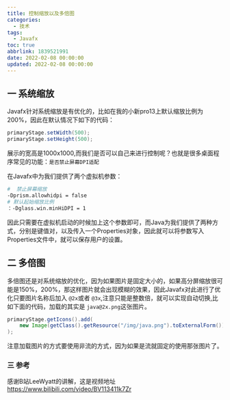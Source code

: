 ```yaml
---
title: 控制缩放以及多倍图
categories:
  - 技术
tags:
  - Javafx
toc: true
abbrlink: 1839521991
date: 2022-02-08 00:00:00
updated: 2022-02-08 00:00:00
---
```

## 一 系统缩放

Javafx针对系统缩放是有优化的，比如在我的小新pro13上默认缩放比例为200%，因此在默认情况下如下的代码：

```java
primaryStage.setWidth(500);
primaryStage.setHeight(500);
```

展示的宽高是1000x1000,而我们是否可以自己来进行控制呢？也就是很多桌面程序常见的功能：`是否禁止屏幕DPI适配`

在Javafx中为我们提供了两个虚拟机参数：

```sh
#  禁止屏幕缩放
-Dprism.allowhidpi = false
# 默认起始缩放比例
：-Dglass.win.minHiDPI = 1
```

因此只需要在虚拟机启动的时候加上这个参数即可，而Java为我们提供了两种方式，分别是键值对，以及传入一个Properties对象，因此就可以将参数写入Properties文件中，就可以保存用户的设置。



## 二 多倍图

多倍图还是对系统缩放的优化，因为如果图片是固定大小的，如果高分屏缩放很可能是150%，200%，那这样图片就会出现模糊的效果，因此Javafx对此进行了优化只要图片名称后加入 `@2x`或者 `@3x`,注意只能是整数倍，就可以实现自动切换,比如下面的代码，加载的其实是 `java@2x.png`这张图片。

```java
primaryStage.getIcons().add(
    new Image(getClass().getResource("/img/java.png").toExternalForm())
);
```

注意加载图片的方式要使用非流的方式，因为如果是流就固定的使用那张图片了。



### 三 参考

感谢B站LeeWyatt的讲解，这是视频地址 https://www.bilibili.com/video/BV113411k7Zr
